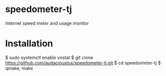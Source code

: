 # speedometer-tj
Internet speed meter and usage monitor

# Installation

$ sudo systemctl enable vnstat
$ git clone https://github.com/audacioustux/speedometer-tj.git
$ cd speedometer-tj
$ qmake; make
